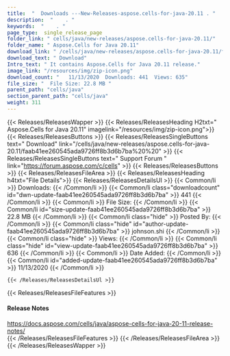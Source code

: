 ```yaml
---
title:  "  Downloads ---New-Releases-aspose.cells-for-java-20.11 . " 
description:  "    . " 
keywords:  "    . " 
page_type:  single_release_page
folder_link: " cells/java/new-releases/aspose.cells-for-java-20.11/"
folder_name: " Aspose.Cells for Java 20.11"
download_link: " /cells/java/new-releases/aspose.cells-for-java-20.11/faab41ee260545ada9726ff8b3d6b7ba"
download_text: " Download"
Intro_text: " It contains Aspose.Cells for Java 20.11 release."
image_link: "/resources/img/zip-icon.png"
download_count: "   11/13/2020  Downloads: 441  Views: 635"
file_size: "  File Size: 22.8 MB "
parent_path: "cells/java"
section_parent_path: "cells/java"
weight: 311
---
```


{{< Releases/ReleasesWapper >}}
  {{< Releases/ReleasesHeading H2txt=" Aspose.Cells for Java 20.11" imagelink="/resources/img/zip-icon.png">}}
  {{< Releases/ReleasesButtons >}}
    {{< Releases/ReleasesSingleButtons text=" Download" link="/cells/java/new-releases/aspose.cells-for-java-20.11/faab41ee260545ada9726ff8b3d6b7ba%20%20" >}}
    {{< Releases/ReleasesSingleButtons text=" Support Forum " link="https://forum.aspose.com/c/cells" >}}
  {{< Releases/ReleasesButtons >}}
  {{< Releases/ReleasesFileArea >}}
    {{< Releases/ReleasesHeading h4txt="File Details">}}
    {{< Releases/ReleasesDetailsUl >}}
            {{< Common/li  >}} Downloads: {{< /Common/li >}} 
      {{< Common/li class="downloadcount" id="dwn-update-faab41ee260545ada9726ff8b3d6b7ba" >}} 441 {{< /Common/li >}} 
      {{< Common/li  >}} File Size: {{< /Common/li >}} 
      {{< Common/li id="size-update-faab41ee260545ada9726ff8b3d6b7ba" >}} 22.8 MB {{< /Common/li >}} 
      {{< Common/li  class="hide" >}} Posted By: {{< /Common/li >}} 
      {{< Common/li class="hide" id="author-update-faab41ee260545ada9726ff8b3d6b7ba" >}} johnson.shi {{< /Common/li >}} 
      {{< Common/li class="hide"  >}} Views: {{< /Common/li >}} 
      {{< Common/li class="hide" id="view-update-faab41ee260545ada9726ff8b3d6b7ba" >}} 636 {{< /Common/li >}} 
      {{< Common/li  >}} Date Added: {{< /Common/li >}} 
      {{< Common/li id="added-update-faab41ee260545ada9726ff8b3d6b7ba" >}} 11/13/2020 {{< /Common/li >}} 

    {{< /Releases/ReleasesDetailsUl >}}

  {{< Releases/ReleasesFileFeatures >}}
      <h4>Release Notes</h4><div><a href="https://docs.aspose.com/cells/java/aspose-cells-for-java-20-11-release-notes/">https://docs.aspose.com/cells/java/aspose-cells-for-java-20-11-release-notes/</a></div>
  {{< /Releases/ReleasesFileFeatures >}}
 {{< /Releases/ReleasesFileArea >}}
{{< /Releases/ReleasesWapper >}}


